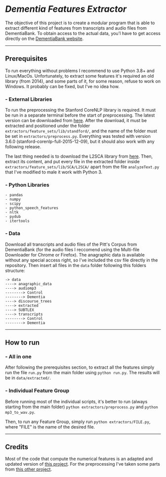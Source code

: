 # *Dementia Features Extractor*
The objective of this project is to create a modular program that is able to extract different kind of features from transcripts and audio files from DementiaBank. To obtain access to the actual data, you'l have to get access directly on the [DementiaBank website](https://dementia.talkbank.org/).

---

## Prerequisites
To run everything without problems I recommend to use Python 3.8+ and Linux/MacOs. Unfortunately, to extract some features it's required an old library (from 2014), and some parts of it, for some reason, refuse to work on Windows. It probably can be fixed, but I've no idea how.

### - External Libraries
To run the preprocessing the Stanford CoreNLP library is required. It must be run in a separate terminal before the start of preprocessing. The latest version can be downloaded from [here](https://stanfordnlp.github.io/CoreNLP/download.html). After the download, it must be extracted and positioned under the folder `extractors/feature_sets/lib/standford/`, and the name of the folder must be set in `extractors/preprocess.py`. Everything was tested with version 3.6.0 (stanford-corenlp-full-2015-12-09), but it should also work with any following release.

The last thing needed is to download the L2SCA library from [here](http://www.personal.psu.edu/xxl13/downloads/l2sca.html). Then, extract its content, and put every file in the extracted folder inside `extractors/feature_sets/lib/SCA/L2SCA/` apart from the file `analyzeText.py` that I've modified to male it work with Python 3.

### - Python Libraries
```
- pandas
- numpy
- scipy
- python_speech_features
- nltk
- pydub
- itertools
```

### - Data
Download all transcripts and audio files of the Pitt's Corpus from DementiaBank (for the audio files I reccomend using the Multi-file Downloader for Chrome or Firefox). The anagraphic data is available without any special access right, so I've included the csv file directly in the repository. Then insert all files in the `data` folder following this folders structure:
```
-> data
----> anagraphic_data
----> audiomp3
--------> Control
--------> Dementia
----> discourse_trees
----> extracted
----> SUBTLEX
----> transcripts
--------> Control
--------> Dementia
```

---

## How to run

### - All in one
After following the prerequisites section, to extract all the features simply run the file `run.py` from the main folder using `python run.py`. The results will be in `data/extracted/`.

### - Individual Feature Group
Before running most of the individual scripts, it's better to run (always starting from the main folder) `python extractors/preprocess.py` and `python mp3_to_wav.py`.

Then, to run any Feature Group, simply run `python extractors/FILE.py`, where "FILE" is the name of the desired file.

---

## Credits
Most of the code that compute the numerical features is an adapted and updated version of [this project](https://github.com/vmasrani/dementia_classifier/tree/master/dementia_classifier/feature_extraction/feature_sets). For the preprocessing I've taken some parts from [this other project](https://github.com/flaviodipalo/AlzheimerDetection). 
